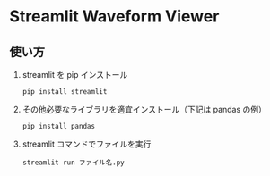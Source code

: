 # Streamlit Waveform Viewer

## 使い方

1. streamlit を pip インストール
   ```
   pip install streamlit
   ```
1. その他必要なライブラリを適宜インストール（下記は pandas の例）
   ```
   pip install pandas
   ```
1. streamlit コマンドでファイルを実行
   ```
   streamlit run ファイル名.py
   ```
